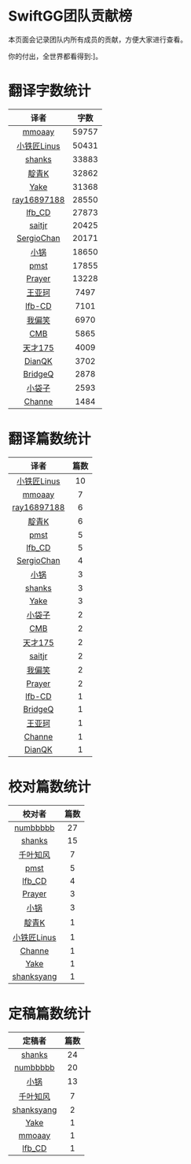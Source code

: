
# SwiftGG团队贡献榜

本页面会记录团队内所有成员的贡献，方便大家进行查看。

你的付出，全世界都看得到:]。

# 翻译字数统计

| 译者 | 字数 |
| :------------: | :------------: |
| [mmoaay](http://blog.csdn.net/mmoaay) | 59757 |
| [小铁匠Linus](http://weibo.com/linusling) | 50431 |
| [shanks](http://codebuild.me/) | 33883 |
| [靛青K](http://www.dianqk.org/) | 32862 |
| [Yake](http://blog.csdn.net/yake_099) | 31368 |
| [ray16897188](http://www.jianshu.com/users/97c49dfd1f9f/latest_articles) | 28550 |
| [lfb_CD](http://weibo.com/lfbWb) | 27873 |
| [saitjr](http://www.brighttj.com) | 20425 |
| [SergioChan](https://github.com/SergioChan) | 20171 |
| [小锅](http://www.swiftyper.com/) | 18650 |
| [pmst](http://www.jianshu.com/users/596f2ba91ce9/latest_articles) | 17855 |
| [Prayer](http://www.futantan.com) | 13228 |
| [王亚珂](undefined) | 7497 |
| [lfb-CD](undefined) | 7101 |
| [我偏笑](http://blog.csdn.net/nsnirvana) | 6970 |
| [CMB](https://github.com/chenmingbiao) | 5865 |
| [天才175](http://weibo.com/u/2916092907) | 4009 |
| [DianQK](undefined) | 3702 |
| [BridgeQ](http://wxgbridgeq.github.io/) | 2878 |
| [小袋子](http://daizi.me) | 2593 |
| [Channe](undefined) | 1484 |


# 翻译篇数统计

| 译者 | 篇数 |
| :------------: | :------------: |
| [小铁匠Linus](http://weibo.com/linusling) | 10 |
| [mmoaay](http://blog.csdn.net/mmoaay) | 7 |
| [ray16897188](http://www.jianshu.com/users/97c49dfd1f9f/latest_articles) | 6 |
| [靛青K](http://www.dianqk.org/) | 6 |
| [pmst](http://www.jianshu.com/users/596f2ba91ce9/latest_articles) | 5 |
| [lfb_CD](http://weibo.com/lfbWb) | 5 |
| [SergioChan](https://github.com/SergioChan) | 4 |
| [小锅](http://www.swiftyper.com/) | 3 |
| [shanks](http://codebuild.me/) | 3 |
| [Yake](http://blog.csdn.net/yake_099) | 3 |
| [小袋子](http://daizi.me) | 2 |
| [CMB](https://github.com/chenmingbiao) | 2 |
| [天才175](http://weibo.com/u/2916092907) | 2 |
| [saitjr](http://www.brighttj.com) | 2 |
| [我偏笑](http://blog.csdn.net/nsnirvana) | 2 |
| [Prayer](http://www.futantan.com) | 2 |
| [lfb-CD](undefined) | 1 |
| [BridgeQ](http://wxgbridgeq.github.io/) | 1 |
| [王亚珂](undefined) | 1 |
| [Channe](undefined) | 1 |
| [DianQK](undefined) | 1 |


# 校对篇数统计

| 校对者 | 篇数 |
| :------------: | :------------: |
| [numbbbbb](https://github.com/numbbbbb) | 27 |
| [shanks](http://codebuild.me/) | 15 |
| [千叶知风](http://weibo.com/xiaoxxiao) | 7 |
| [pmst](http://www.jianshu.com/users/596f2ba91ce9/latest_articles) | 5 |
| [lfb_CD](http://weibo.com/lfbWb) | 4 |
| [Prayer](http://www.futantan.com) | 3 |
| [小锅](http://www.swiftyper.com/) | 3 |
| [靛青K](http://www.dianqk.org/) | 1 |
| [小铁匠Linus](http://weibo.com/linusling) | 1 |
| [Channe](undefined) | 1 |
| [Yake](http://blog.csdn.net/yake_099) | 1 |
| [shanksyang](undefined) | 1 |


# 定稿篇数统计

| 定稿者 | 篇数 |
| :------------: | :------------: |
| [shanks](http://codebuild.me/) | 24 |
| [numbbbbb](https://github.com/numbbbbb) | 20 |
| [小锅](http://www.swiftyper.com/) | 13 |
| [千叶知风](http://weibo.com/xiaoxxiao) | 7 |
| [shanksyang](undefined) | 2 |
| [Yake](http://blog.csdn.net/yake_099) | 1 |
| [mmoaay](http://blog.csdn.net/mmoaay) | 1 |
| [lfb_CD](http://weibo.com/lfbWb) | 1 |
